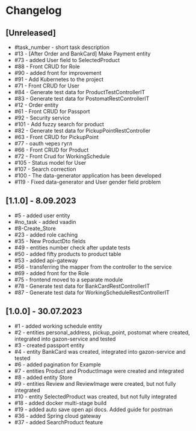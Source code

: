 # Changelog

## [Unreleased]
- #task_number - short task description
- #13 - [After Order and BankCard] Make Payment entity
- #73 - added User field to SelectedProduct
- #88 - Front CRUD for Role
- #90 - added front for improvement
- #91 - Add Kubernetes to the project
- #71 - Front CRUD for User
- #84 - Generate test data for ProductTestControllerIT
- #83 - Generate test data for PostomatRestControllerIT
- #12 - Order entity
- #61 - Front CRUD for Passport
- #92 - Security service
- #101 - Add fuzzy search for product
- #82 - Generate test data for PickupPointRestController
- #63 - Front CRUD for PickupPoint
- #77 - oauth через гугл
- #66 - Front CRUD for Product
- #72 - Front Crud for WorkingSchedule
- #105 - Status model for User
- #107 - Search correction
- #100 - The data-generator application has been developed
- #119 - Fixed data-generator and User gender field problem

## [1.1.0] - 8.09.2023
- #5 - added user entity
- #no_task - added vaadin
- #8-Create_Store
- #23 - added role caching
- #35 - New ProductDto fields
- #49 - entities number check after update tests
- #50 - added fifty products to product table
- #53 - added api-gateway
- #56 - transferring the mapper from the controller to the service
- #69 - added front for the Role
- #75 - frontend moved to a separate module
- #78 - Generate test data for BankCardRestControllerIT
- #87 - Generate test data for WorkingScheduleRestControllerIT

## [1.0.0] - 30.07.2023
- #1 - added working schedule entity
- #2 - entities personal_address, pickup_point, postomat where created, integrated into gazon-service and tested
- #3 - created passport entity
- #4 - entity BankCard was created, integrated into gazon-service and tested
- #6 - added pagination for Example
- #7 - entities Product and ProductImage were created and integrated
- #8 - added entity Store
- #9 - entities Review and ReviewImage were created, but not fully integrated
- #10 - entity SelectedProduct was created, but not fully integrated
- #18 - added docker multi-stage build
- #19 - added auto save open api docs. Added guide for postman
- #36 - added Spring cloud gateway
- #37 - added SearchProduct feature